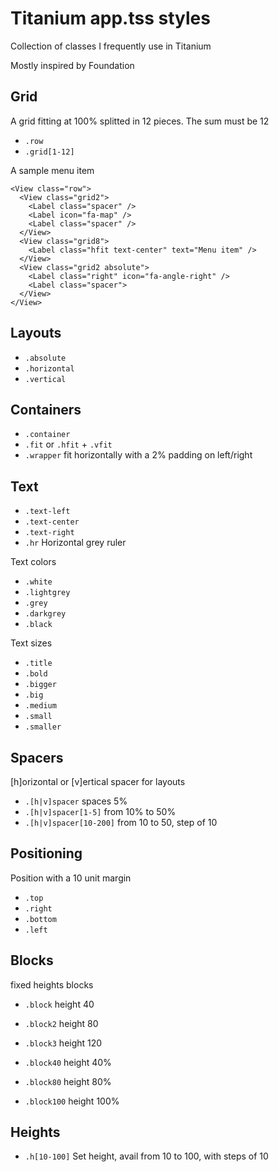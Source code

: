 Titanium app.tss styles
===

Collection of classes I frequently use in Titanium

Mostly inspired by Foundation

Grid
---
A grid fitting at 100% splitted in 12 pieces. The sum must be 12

- `.row`
- `.grid[1-12]`

A sample menu item

```
<View class="row">
  <View class="grid2">
    <Label class="spacer" />
    <Label icon="fa-map" />
    <Label class="spacer" />
  </View>
  <View class="grid8">
    <Label class="hfit text-center" text="Menu item" />
  </View>
  <View class="grid2 absolute">
    <Label class="right" icon="fa-angle-right" />
    <Label class="spacer">
  </View>
</View>
```

Layouts
---

- `.absolute`
- `.horizontal`
- `.vertical`

Containers
---

- `.container`
- `.fit` or `.hfit` + `.vfit`
- `.wrapper` fit horizontally with a 2% padding on left/right

Text
---

- `.text-left`
- `.text-center`
- `.text-right`
- `.hr` Horizontal grey ruler

Text colors

- `.white`
- `.lightgrey`
- `.grey`
- `.darkgrey`
- `.black`

Text sizes

- `.title`
- `.bold`
- `.bigger`
- `.big`
- `.medium`
- `.small`
- `.smaller`

Spacers
---

[h]orizontal or [v]ertical spacer for layouts

- `.[h|v]spacer` spaces 5%
- `.[h|v]spacer[1-5]` from 10% to 50%
- `.[h|v]spacer[10-200]` from 10 to 50, step of 10

Positioning
---

Position with a 10 unit margin

- `.top`
- `.right`
- `.bottom`
- `.left`

Blocks
---

fixed heights blocks

- `.block` height 40
- `.block2` height 80
- `.block3` height 120

- `.block40` height 40%
- `.block80` height 80%
- `.block100` height 100%

Heights
---

- `.h[10-100]` Set height, avail from 10 to 100, with steps of 10
